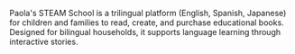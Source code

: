Paola's STEAM School is a trilingual platform (English, Spanish, Japanese) for children and families to read, create, and purchase educational books. Designed for bilingual households, it supports language learning through interactive stories.
